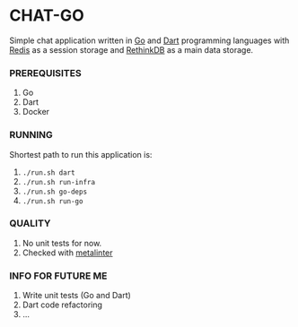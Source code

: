 # CHAT-GO
Simple chat application written in [Go](https://golang.org/) and [Dart](https://www.dartlang.org/) programming languages with [Redis](//http://redis.io) as a session storage and [RethinkDB](https://www.rethinkdb.com/) as a main data storage.


### PREREQUISITES
1. Go
2. Dart
3. Docker


### RUNNING
Shortest path to run this application is:
1. `./run.sh dart`
2. `./run.sh run-infra`
3. `./run.sh go-deps`
4. `./run.sh run-go`


### QUALITY
1. No unit tests for now.
2. Checked with [metalinter](https://github.com/alecthomas/gometalinter)


### INFO FOR FUTURE ME
1. Write unit tests (Go and Dart)
2. Dart code refactoring
3. ...
